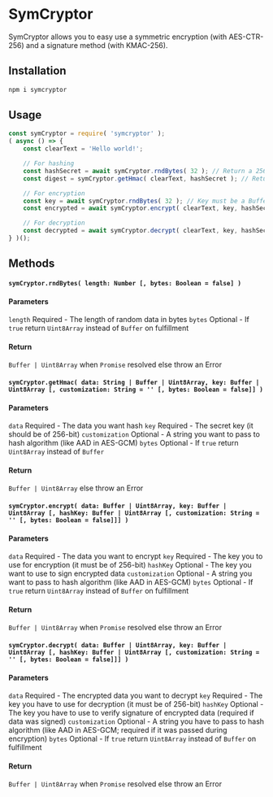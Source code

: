 # SymCryptor

SymCryptor allows you to easy use a symmetric encryption (with AES-CTR-256) and a signature method (with KMAC-256).

## Installation

```bash
npm i symcryptor
```

## Usage

```javascript
const symCryptor = require( 'symcryptor' );
( async () => {
    const clearText = 'Hello world!';

    // For hashing
    const hashSecret = await symCryptor.rndBytes( 32 ); // Return a 256-bit Buffer
    const digest = symCryptor.getHmac( clearText, hashSecret ); // Return a 512-bit Buffer as digest

    // For encryption
    const key = await symCryptor.rndBytes( 32 ); // Key must be a Buffer or Uint8Array of 512-bit
    const encrypted = await symCryptor.encrypt( clearText, key, hashSecret ); // Return a Buffer

    // For decryption
    const decrypted = await symCryptor.decrypt( clearText, key, hashSecret ); // Return a Buffer
} )();
```

## Methods

#### `symCryptor.rndBytes( length: Number [, bytes: Boolean = false] )`

#### Parameters

`length` Required - The length of random data in bytes
`bytes` Optional - If `true` return `Uint8Array` instead of `Buffer` on fulfillment

#### Return

`Buffer | Uint8Array` when `Promise` resolved else throw an Error

#### `symCryptor.getHmac( data: String | Buffer | Uint8Array, key: Buffer | Uint8Array [, customization: String = '' [, bytes: Boolean = false]] )`

#### Parameters

`data` Required - The data you want hash
`key` Required - The secret key (it should be of 256-bit)
`customization` Optional - A string you want to pass to hash algorithm (like AAD in AES-GCM)
`bytes` Optional - If `true` return `Uint8Array` instead of `Buffer`

#### Return

`Buffer | Uint8Array` else throw an Error

#### `symCryptor.encrypt( data: Buffer | Uint8Array, key: Buffer | Uint8Array [, hashKey: Buffer | Uint8Array [, customization: String = '' [, bytes: Boolean = false]]] )`

#### Parameters

`data` Required - The data you want to encrypt
`key` Required - The key you to use for encryption (it must be of 256-bit)
`hashKey` Optional - The key you want to use to sign encrypted data
`customization` Optional - A string you want to pass to hash algorithm (like AAD in AES-GCM)
`bytes` Optional - If `true` return `Uint8Array` instead of `Buffer` on fulfillment

#### Return

`Buffer | Uint8Array` when `Promise` resolved else throw an Error

#### `symCryptor.decrypt( data: Buffer | Uint8Array, key: Buffer | Uint8Array [, hashKey: Buffer | Uint8Array [, customization: String = '' [, bytes: Boolean = false]]] )`

#### Parameters

`data` Required - The encrypted data you want to decrypt
`key` Required - The key you have to use for decryption (it must be of 256-bit)
`hashKey` Optional - The key you have to use to verify signature of encrypted data (required if data was signed)
`customization` Optional - A string you have to pass to hash algorithm (like AAD in AES-GCM; required if it was passed during encryption)
`bytes` Optional - If `true` return `Uint8Array` instead of `Buffer` on fulfillment

#### Return

`Buffer | Uint8Array` when `Promise` resolved else throw an Error